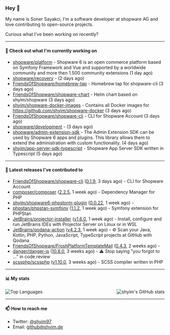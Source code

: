 ### Hey 👋

My name is Soner Sayakci, I'm a software developer at shopware AG and love contributing to open-source projects.

Curious what I've been working on recently?

---

#### 👷 Check out what I'm currently working on

- [shopware/platform](https://github.com/shopware/platform) - Shopware 6 is an open commerce platform based on Symfony Framework and Vue and supported by a worldwide community and more then 1.500 community extensions (1 day ago)
- [shopware/recovery](https://github.com/shopware/recovery) -  (2 days ago)
- [FriendsOfShopware/homebrew-tap](https://github.com/FriendsOfShopware/homebrew-tap) - Homebrew tap for shopware-cli (3 days ago)
- [FriendsOfShopware/shopware-chart](https://github.com/FriendsOfShopware/shopware-chart) - Helm chart based on shyim/shopware (3 days ago)
- [shyim/shopware-docker-images](https://github.com/shyim/shopware-docker-images) - Contains all Docker images for https://github.com/shyim/shopware-docker (3 days ago)
- [FriendsOfShopware/shopware-cli](https://github.com/FriendsOfShopware/shopware-cli) - CLI for Shopware Account (3 days ago)
- [shopware/development](https://github.com/shopware/development) -  (3 days ago)
- [shopware/admin-extension-sdk](https://github.com/shopware/admin-extension-sdk) - The Admin Extension SDK can be used by Shopware 6 apps and plugins. This library allows them to extend the administration with custom functionality. (4 days ago)
- [shyim/app-server-sdk-typescript](https://github.com/shyim/app-server-sdk-typescript) - Shopware App Server SDK written in Typescript (5 days ago)

---

#### 🔭 Latest releases I've contributed to

- [FriendsOfShopware/shopware-cli](https://github.com/FriendsOfShopware/shopware-cli) ([0.1.9](https://github.com/FriendsOfShopware/shopware-cli/releases/tag/0.1.9), 3 days ago) - CLI for Shopware Account
- [composer/composer](https://github.com/composer/composer) ([2.2.5](https://github.com/composer/composer/releases/tag/2.2.5), 1 week ago) - Dependency Manager for PHP
- [shyim/shopware6-phpstorm-plugin](https://github.com/shyim/shopware6-phpstorm-plugin) ([0.0.22](https://github.com/shyim/shopware6-phpstorm-plugin/releases/tag/0.0.22), 1 week ago) - 
- [phpstan/phpstan-symfony](https://github.com/phpstan/phpstan-symfony) ([1.1.2](https://github.com/phpstan/phpstan-symfony/releases/tag/1.1.2), 1 week ago) - Symfony extension for PHPStan
- [JetBrains/projector-installer](https://github.com/JetBrains/projector-installer) ([v1.6.0](https://github.com/JetBrains/projector-installer/releases/tag/v1.6.0), 1 week ago) - Install, configure and run JetBrains IDEs with Projector Server on Linux or in WSL
- [JetBrains/qodana-action](https://github.com/JetBrains/qodana-action) ([v4.2.3](https://github.com/JetBrains/qodana-action/releases/tag/v4.2.3), 1 week ago) - ⚙️ Scan your Java, Kotlin, PHP, Python, JavaScript, TypeScript projects at GitHub with Qodana
- [FriendsOfShopware/FroshPlatformTemplateMail](https://github.com/FriendsOfShopware/FroshPlatformTemplateMail) ([0.4.3](https://github.com/FriendsOfShopware/FroshPlatformTemplateMail/releases/tag/0.4.3), 2 weeks ago) - 
- [danger/danger-js](https://github.com/danger/danger-js) ([10.8.0](https://github.com/danger/danger-js/releases/tag/10.8.0), 3 weeks ago) - ⚠️ Stop saying &#34;you forgot to …&#34; in code review
- [scssphp/scssphp](https://github.com/scssphp/scssphp) ([v1.10.0](https://github.com/scssphp/scssphp/releases/tag/v1.10.0), 3 weeks ago) - SCSS compiler written in PHP

---

#### 📊 My stats

<img align="right" alt="shyim's GitHub stats" src="https://github-readme-stats.vercel.app/api?username=shyim&count_private=1&show_icons=true&" />

![Top Languages](https://github-readme-stats.vercel.app/api/top-langs/?username=shyim)

---

#### 📫 How to reach me

- Twitter: [@shyim97](https://twitter.com/shyim97)
- Email: [github@shyim.de](mailto://github@shyim.de)

